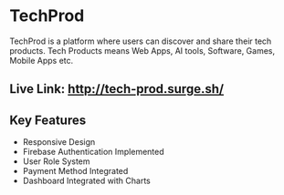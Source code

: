 # TechProd

TechProd is a platform where users can discover and share their tech products. Tech Products means Web Apps, AI tools, Software, Games, Mobile Apps etc.

## Live Link: http://tech-prod.surge.sh/

## Key Features
- Responsive Design
- Firebase Authentication Implemented
- User Role System
- Payment Method Integrated
- Dashboard Integrated with Charts



